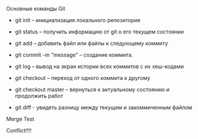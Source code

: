 Основные команды Git
+ git init – инициализация локального репозитория
+ git status – получить информацию от git о его текущем состоянии
+ git add – добавить файл или файлы к следующему коммиту
+ git commit -m “message” – создание коммита.
+ git log – вывод на экран истории всех коммитов с их хеш-кодами
+ git checkout – переход от одного коммита к другому

 + git checkout master – вернуться к актуальному состоянию и продолжить работ
 
+ git diff  - увидеть разницу между текущем и закоммиченным файлом

Merge Test

Conflict!!!!